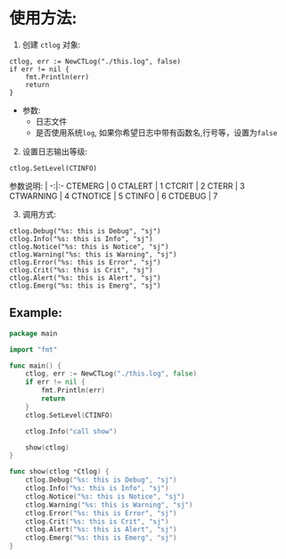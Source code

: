 # 使用方法:

1. 创建 `ctlog` 对象:
```
ctlog, err := NewCTLog("./this.log", false)
if err != nil {
    fmt.Println(err)
    return
}
```
- 参数:
   - 日志文件
   - 是否使用系统`log`, 如果你希望日志中带有函数名,行号等，设置为`false`


2. 设置日志输出等级:
```
ctlog.SetLevel(CTINFO)
```
参数说明:
 | 
-:|:- 
CTEMERG | 0
CTALERT | 1
CTCRIT | 2
CTERR | 3
CTWARNING | 4
CTNOTICE | 5
CTINFO | 6
CTDEBUG | 7

3. 调用方式:
```
ctlog.Debug("%s: this is Debug", "sj")
ctlog.Info("%s: this is Info", "sj")
ctlog.Notice("%s: this is Notice", "sj")
ctlog.Warning("%s: this is Warning", "sj")
ctlog.Error("%s: this is Error", "sj")
ctlog.Crit("%s: this is Crit", "sj")
ctlog.Alert("%s: this is Alert", "sj")
ctlog.Emerg("%s: this is Emerg", "sj")
```

## Example:
```go
package main

import "fmt"

func main() {
    ctlog, err := NewCTLog("./this.log", false)
    if err != nil {
        fmt.Println(err)
        return
    }
    ctlog.SetLevel(CTINFO)

    ctlog.Info("call show")

    show(ctlog)
}

func show(ctlog *Ctlog) {
    ctlog.Debug("%s: this is Debug", "sj")
    ctlog.Info("%s: this is Info", "sj")
    ctlog.Notice("%s: this is Notice", "sj")
    ctlog.Warning("%s: this is Warning", "sj")
    ctlog.Error("%s: this is Error", "sj")
    ctlog.Crit("%s: this is Crit", "sj")
    ctlog.Alert("%s: this is Alert", "sj")
    ctlog.Emerg("%s: this is Emerg", "sj")
}
```


